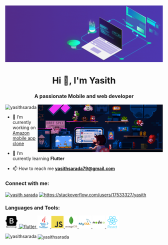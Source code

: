 ![MasterHead](https://github.com/Yasithsarada/Yasithsarada/blob/main/p.gif)
<h1 align="center">Hi 👋, I'm Yasith</h1>
<h3 align="center">A passionate Mobile and web developer</h3>
<img align="right" alt="Coding" width="400" src="https://github.com/Yasithsarada/Yasithsarada/blob/main/e.gif">
<p align="left"> <img src="https://komarev.com/ghpvc/?username=yasithsarada&label=Profile%20views&color=0e75b6&style=flat" alt="yasithsarada" /> </p>

- 🔭 I’m currently working on [Amazon mobile app clone](https://github.com/Yasithsarada/amazon-Clone.git)

- 🌱 I’m currently learning **Flutter**

- 📫 How to reach me **yasithsarada79@gmail.com**

<h3 align="left">Connect with me:</h3>
<p align="left">
<a href="https://linkedin.com/in/yasith sarada" target="blank"><img align="center" src="https://raw.githubusercontent.com/rahuldkjain/github-profile-readme-generator/master/src/images/icons/Social/linked-in-alt.svg" alt="yasith sarada" height="30" width="40" /></a>
<a href="https://stackoverflow.com/users/https://stackoverflow.com/users/17533327/yasith" target="blank"><img align="center" src="https://raw.githubusercontent.com/rahuldkjain/github-profile-readme-generator/master/src/images/icons/Social/stack-overflow.svg" alt="https://stackoverflow.com/users/17533327/yasith" height="30" width="40" /></a>
</p>

<h3 align="left">Languages and Tools:</h3>
<p align="left"> <a href="https://getbootstrap.com" target="_blank" rel="noreferrer"> <img src="https://raw.githubusercontent.com/devicons/devicon/master/icons/bootstrap/bootstrap-plain-wordmark.svg" alt="bootstrap" width="40" height="40"/> </a> <a href="https://flutter.dev" target="_blank" rel="noreferrer"> <img src="https://www.vectorlogo.zone/logos/flutterio/flutterio-icon.svg" alt="flutter" width="40" height="40"/> </a> <a href="https://www.java.com" target="_blank" rel="noreferrer"> <img src="https://raw.githubusercontent.com/devicons/devicon/master/icons/java/java-original.svg" alt="java" width="40" height="40"/> </a> <a href="https://developer.mozilla.org/en-US/docs/Web/JavaScript" target="_blank" rel="noreferrer"> <img src="https://raw.githubusercontent.com/devicons/devicon/master/icons/javascript/javascript-original.svg" alt="javascript" width="40" height="40"/> </a> <a href="https://www.mongodb.com/" target="_blank" rel="noreferrer"> <img src="https://raw.githubusercontent.com/devicons/devicon/master/icons/mongodb/mongodb-original-wordmark.svg" alt="mongodb" width="40" height="40"/> </a> <a href="https://www.mysql.com/" target="_blank" rel="noreferrer"> <img src="https://raw.githubusercontent.com/devicons/devicon/master/icons/mysql/mysql-original-wordmark.svg" alt="mysql" width="40" height="40"/> </a> <a href="https://nodejs.org" target="_blank" rel="noreferrer"> <img src="https://raw.githubusercontent.com/devicons/devicon/master/icons/nodejs/nodejs-original-wordmark.svg" alt="nodejs" width="40" height="40"/> </a> <a href="https://reactjs.org/" target="_blank" rel="noreferrer"> <img src="https://raw.githubusercontent.com/devicons/devicon/master/icons/react/react-original-wordmark.svg" alt="react" width="40" height="40"/> </a> </p>

<p><img align="left" src="https://github-readme-stats.vercel.app/api/top-langs?username=yasithsarada&show_icons=true&locale=en&layout=compact" alt="yasithsarada" /></p>

<p>&nbsp;<img align="center" src="https://github-readme-stats.vercel.app/api?username=yasithsarada&show_icons=true&locale=en" alt="yasithsarada" /></p>
